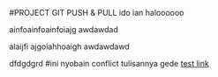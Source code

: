 #PROJECT GIT PUSH & PULL
ido
ian
haloooooo

ainfoainfoainfoiajg awdawdad
 
alaijfi ajgoiahhoaigh awdawdawd

dfdgdgrd
#ini nyobain conflict tulisannya gede
[test link](https://www.google.com)

